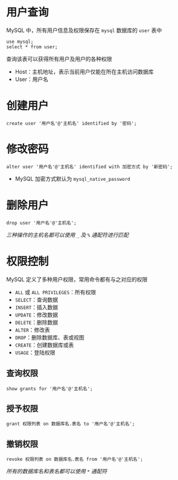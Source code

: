 # 用户查询

MySQL 中，所有用户信息及权限保存在 `mysql` 数据库的 `user` 表中

```mysql
use mysql;
select * from user;
```

查询该表可以获得所有用户及用户的各种权限

* Host：主机地址，表示当前用户仅能在所在主机访问数据库
* User：用户名
# 创建用户

```mysql
create user '用户名'@'主机名' identified by '密码';
```
# 修改密码

```mysql
alter user '用户名'@'主机名' identified with 加密方式 by '新密码';
```

* MySQL 加密方式默认为 `mysql_native_password`
# 删除用户

```mysql
drop user '用户名'@'主机名';
```

*三种操作的主机名都可以使用*  *`_`*  *及*  *`%`*  *通配符进行匹配*
# 权限控制

MySQL 定义了多种用户权限，常用命令都有与之对应的权限

* `ALL` 或 `ALL PRIVILEGES`：所有权限
* `SELECT`：查询数据
* `INSERT`：插入数据
* `UPDATE`：修改数据
* `DELETE`：删除数据
* `ALTER`：修改表
* `DROP`：删除数据库、表或视图
* `CREATE`：创建数据库或表
* `USAGE`：登陆权限
## 查询权限

```mysql
show grants for '用户名'@'主机名';
```
## 授予权限

```mysql
grant 权限列表 on 数据库名.表名 to '用户名'@'主机名';
```
## 撤销权限

```mysql
revoke 权限列表 on 数据库名.表名 from '用户名'@'主机名';
```

*所有的数据库名和表名都可以使用*  *`*`*  *通配符*

‍
